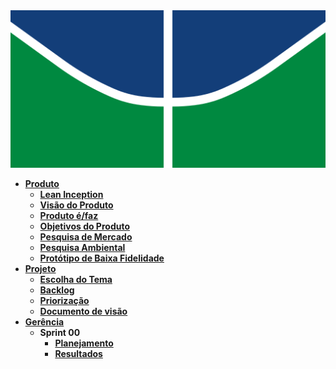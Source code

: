 <img src="assets/img/logoUnB.png" alt="Logo da UNB" />

- [**Produto**](_docs/produto/README.md)
  - [**Lean Inception**](_docs/produto/lean_inception.md)
  - [**Visão do Produto**](_docs/produto/visao_produto.md)
  - [**Produto é/faz**](_docs/produto/produto_e.md)
  - [**Objetivos do Produto**](_docs/produto/objetivo_produto.md)
  - [**Pesquisa de Mercado**](_docs/produto/pesquisa_mercado.md)
  - [**Pesquisa Ambiental**](_docs/produto/pesquisa_ambiental.md)
  - [**Protótipo de Baixa Fidelidade**](_docs/produto/prototipo_baixa_fidelidade.md)
- [**Projeto**](_docs/projeto/README.md)
  - [**Escolha do Tema**](_docs/projeto/themes_vote.md)
  - [**Backlog**](_docs/projeto/backlog.md)
  - [**Priorização**](_docs/projeto/priorizacao.md)
  - [**Documento de visão**](_docs/projeto/documento_visao.md)
- [**Gerência**](_docs/gerência/README.md)
  - **Sprint 00**
    - [**Planejamento**](_docs/gerência/sprint0/plaining.md)
    - [**Resultados**](_docs/gerência/sprint0/results.md)
